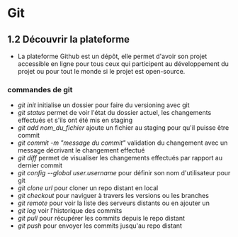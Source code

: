 # Git

## 1.2 Découvrir la plateforme

* La plateforme Github est un dépôt, elle permet d'avoir son projet accessible en ligne pour tous ceux qui participent au développement du projet ou pour tout le monde si le projet est open-source.

 ### commandes de git
 
 * _git init_ initialise un dossier pour faire du versioning avec git 
 *  _git status_ permet de voir l'état du dossier actuel, les changements effectués et s'ils ont été mis en staging
 *  _git add nom_du_fichier_ ajoute un fichier au staging pour qu'il puisse être commit
 *  _git commit -m "message du commit"_ validation du changement avec un message décrivant le changement effectué
 *  _git diff_ permet de visualiser les changements effectués par rapport au dernier commit
 *  _git config --global user.username_ pour définir son nom d'utilisateur pour git
 *  _git clone url_ pour cloner un repo distant en local
 *  _git checkout_ pour naviguer à travers les versions ou les branches
 *  _git remote_ pour voir la liste des serveurs distants ou en ajouter un
 *  _git log_ voir l'historique des commits
 *  _git pull <remote> <branch>_ pour récupérer les commits depuis le repo distant
 *  _git push <remote> <branch>_ pour envoyer les commits jusqu'au repo distant
